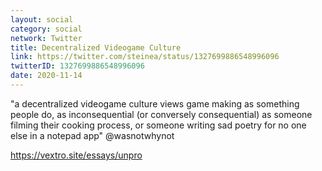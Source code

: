 ```yaml
---
layout: social
category: social
network: Twitter
title: Decentralized Videogame Culture
link: https://twitter.com/steinea/status/1327699886548996096
twitterID: 1327699886548996096
date: 2020-11-14
---
```


"a decentralized videogame culture views game making as something people do, as inconsequential (or conversely consequential) as someone filming their cooking process, or someone writing sad poetry for no one else in a notepad app" @wasnotwhynot

<https://vextro.site/essays/unpro>

